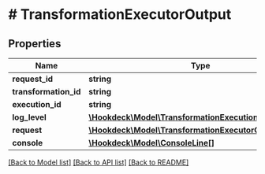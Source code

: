 # # TransformationExecutorOutput

## Properties

Name | Type | Description | Notes
------------ | ------------- | ------------- | -------------
**request_id** | **string** |  | [optional]
**transformation_id** | **string** |  | [optional]
**execution_id** | **string** |  | [optional]
**log_level** | [**\Hookdeck\Model\TransformationExecutionLogLevel**](TransformationExecutionLogLevel.md) |  |
**request** | [**\Hookdeck\Model\TransformationExecutorOutputRequest**](TransformationExecutorOutputRequest.md) |  | [optional]
**console** | [**\Hookdeck\Model\ConsoleLine[]**](ConsoleLine.md) |  | [optional]

[[Back to Model list]](../../README.md#models) [[Back to API list]](../../README.md#endpoints) [[Back to README]](../../README.md)
